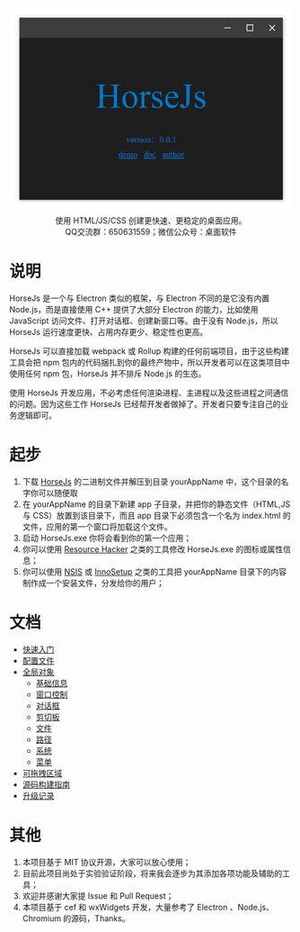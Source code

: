 <div align=center>
<img src="Doc/horseApp.png" />
<br />
使用 HTML/JS/CSS 创建更快速、更稳定的桌面应用。
<br />
QQ交流群：650631559；微信公众号：桌面软件
</div>

# 说明

HorseJs 是一个与 Electron 类似的框架，与 Electron 不同的是它没有内置 Node.js，而是直接使用 C++ 提供了大部分 Electron 的能力，比如使用 JavaScript 访问文件、打开对话框、创建新窗口等。由于没有 Node.js，所以 HorseJs 运行速度更快、占用内存更少、稳定性也更高。

HorseJs 可以直接加载 webpack 或 Rollup 构建的任何前端项目，由于这些构建工具会把 npm 包内的代码捆扎到你的最终产物中，所以开发者可以在这类项目中使用任何 npm 包，HorseJs 并不排斥 Node.js 的生态。

使用 HorseJs 开发应用，不必考虑任何渲染进程、主进程以及这些进程之间通信的问题。因为这些工作 HorseJs 已经帮开发者做掉了。开发者只要专注自己的业务逻辑即可。

# 起步

1.  下载 [HorseJs](https://gitee.com/horsejs/horsejs/releases) 的二进制文件并解压到目录 yourAppName 中，这个目录的名字你可以随便取
2.  在 yourAppName 的目录下新建 app 子目录，并把你的静态文件（HTML,JS 与 CSS）放置到该目录下，而且 app 目录下必须包含一个名为 index.html 的文件，应用的第一个窗口将加载这个文件。
3.  启动 HorseJs.exe 你将会看到你的第一个应用；
4.  你可以使用 [Resource Hacker](http://angusj.com/resourcehacker/) 之类的工具修改 HorseJs.exe 的图标或属性信息；
5.  你可以使用 [NSIS](https://nsis.sourceforge.io/) 或 [InnoSetup](https://jrsoftware.org/isinfo.php) 之类的工具把 yourAppName 目录下的内容制作成一个安装文件，分发给你的用户；

# 文档

- [快速入门](Doc/QuickStart.md)
- [配置文件](Doc/Config.md)
- [全局对象](Doc/Horse.md)
  - [基础信息](Doc/Horse/Info.md)
  - [窗口控制](Doc/Horse/Window.md)
  - [对话框](Doc/Horse/Dialog.md)
  - [剪切板](Doc/Horse/Clipboard.md)
  - [文件](Doc/Horse/File.md)
  - [路径](Doc/Horse/Path.md)
  - [系统](Doc/Horse/System.md)
  - [菜单](Doc/Horse/Menu.md)
- [可拖拽区域](Doc/AppRegion.md)
- [源码构建指南](Doc/HorseJsBuild.md)
- [升级记录](Doc/Update.md)

# 其他

1.  本项目基于 MIT 协议开源，大家可以放心使用；
2.  目前此项目尚处于实验验证阶段，将来我会逐步为其添加各项功能及辅助的工具；
3.  欢迎并感谢大家提 Issue 和 Pull Request；
4.  本项目基于 cef 和 wxWidgets 开发，大量参考了 Electron 、Node.js、 Chromium 的源码，Thanks。
